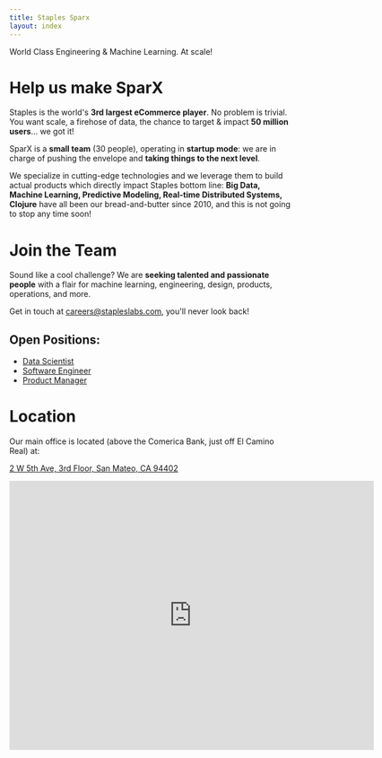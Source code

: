 ```yaml
---
title: Staples Sparx
layout: index
---
```


<p id="tagline">World Class Engineering & Machine Learning. At scale!</p>

# Help us make SparX

Staples is the world's **3rd largest eCommerce player**. No problem is
trivial. You want scale, a firehose of data, the chance to target &
impact **50 million users**... we got it!

SparX is a **small team** (30 people), operating in **startup mode**:
we are in charge of pushing the envelope and **taking things to the
next level**.

We specialize in cutting-edge technologies and we leverage them to
build actual products which directly impact Staples bottom line: **Big
Data, Machine Learning, Predictive Modeling, Real-time Distributed
Systems, Clojure** have all been our bread-and-butter since 2010, and
this is not going to stop any time soon!

# Join the Team

Sound like a cool challenge? We are **seeking talented and passionate
people** with a flair for machine learning, engineering, design,
products, operations, and more.

Get in touch at
[careers@stapleslabs.com](mailto:careers@stapleslabs.com), you'll
never look back!

## Open Positions:

- [Data Scientist](jobs/data_scientist.html)
- [Software Engineer](jobs/software_engineer.html)
- [Product Manager](jobs/product_manager.html)

# Location

Our main office is located (above the Comerica Bank, just off El Camino Real) at:

[2 W 5th Ave, 3rd Floor, San Mateo, CA 94402](https://goo.gl/maps/0VJZY)

<iframe src="https://www.google.com/maps/embed?pb=!1m18!1m12!1m3!1d790.680863323996!2d-122.32454870000001!3d37.56157879999997!2m3!1f0!2f0!3f0!3m2!1i1024!2i768!4f13.1!3m3!1m2!1s0x808f9e6fcbbb1d0d%3A0x7c54ed9c3d21a053!2s2+W+5th+Ave%2C+San+Mateo%2C+CA+94402!5e0!3m2!1sen!2sus!4v1412111950661" width="650" height="480" frameborder="0" style="border:0">
</iframe>
